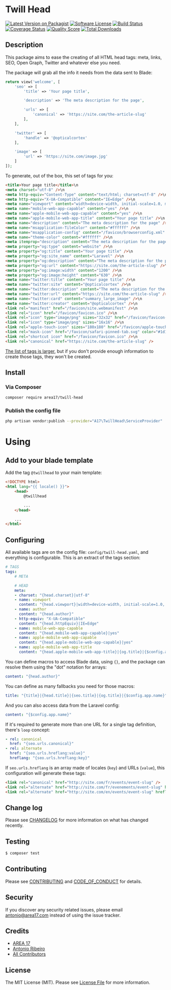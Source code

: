 # Twill Head

[![Latest Version on Packagist][ico-version]][link-packagist]
[![Software License][ico-license]](LICENSE.md)
[![Build Status][ico-travis]][link-travis]
[![Coverage Status][ico-scrutinizer]][link-scrutinizer]
[![Quality Score][ico-code-quality]][link-code-quality]
[![Total Downloads][ico-downloads]][link-downloads]

## Description

This package aims to ease the creating of all HTML head tags: meta, links, SEO, Open Graph, Twitter and whatever else you need. 

The package will grab all the info it needs from the data sent to Blade:

``` php
return view('welcome', [
    'seo' => [
        'title' => 'Your page title',

        'description' => 'The meta description for the page',

        'urls' => [
            'canonical' => 'https://site.com/the-article-slug'
        ],
    ],

    'twitter' => [
        'handle' => '@opticalcortex'
    ],

    'image' => [
        'url' => 'https://site.com/image.jpg'
    ]
]);
```

To generate, out of the box, this set of tags for you:

``` html
<title>Your page title</title>\n
<meta charset="utf-8" />\n
<meta http-equiv="Content-Type" content="text/html; charset=utf-8" />\n
<meta http-equiv="X-UA-Compatible" content="IE=Edge" />\n
<meta name="viewport" content="width=device-width, initial-scale=1.0, minimum-scale=1" />\n
<meta name="mobile-web-app-capable" content="yes" />\n
<meta name="apple-mobile-web-app-capable" content="yes" />\n
<meta name="apple-mobile-web-app-title" content="Your page title" />\n
<meta name="description" content="The meta description for the page" />\n
<meta name="msapplication-TileColor" content="#ffffff" />\n
<meta name="msapplication-config" content="/favicon/browserconfig.xml" />\n
<meta name="theme-color" content="#ffffff" />\n
<meta itemprop="description" content="The meta description for the page" />\n
<meta property="og:type" content="website" />\n
<meta property="og:title" content="Your page title" />\n
<meta property="og:site_name" content="Laravel" />\n
<meta property="og:description" content="The meta description for the page" />\n
<meta property="og:url" content="https://site.com/the-article-slug" />\n
<meta property="og:image:width" content="1200" />\n
<meta property="og:image:height" content="630" />\n
<meta name="twitter:title" content="Your page title" />\n
<meta name="twitter:site" content="@opticalcortex" />\n
<meta name="twitter:description" content="The meta description for the page" />\n
<meta name="twitter:url" content="https://site.com/the-article-slug" />\n
<meta name="twitter:card" content="summary_large_image" />\n
<meta name="twitter:creator" content="@opticalcortex" />\n
<link rel="manifest" href="/favicon/site.webmanifest" />\n
<link rel="icon" href="/favicon/favicon.ico" />\n
<link rel="icon" type="image/png" sizes="32x32" href="/favicon/favicon-32x32.png" />\n
<link rel="icon" type="image/png" sizes="16x16" />\n
<link rel="apple-touch-icon" sizes="180x180" href="/favicon/apple-touch-icon.png" />\n
<link rel="mask-icon" href="/favicon/safari-pinned-tab.svg" color="#1d1d1d" />\n
<link rel="shortcut icon" href="/favicon/favicon.ico" />\n
<link rel="canonical" href="https://site.com/the-article-slug" />
```

[The list of tags is larger](https://github.com/area17/twill-head/blob/master/config/twill-head.yaml), but if you don't provide enough information to create those tags, they won't be created.

## Install

### Via Composer

``` bash
composer require area17/twill-head
```

### Publish the config file

``` bash
php artisan vendor:publish --provider="A17\TwillHead\ServiceProvider"
```

# Using

## Add to your blade template

Add the tag `@twillhead` to your main template:

``` html
<!DOCTYPE html>
<html lang="{{ locale() }}">
    <head>
        @twillhead

        ...
    </head>

    ...
</html>
``` 

## Configuring 

All available tags are on the config file: `config/twill-head.yaml`, and everything is configurable. This is an extract of the tags section:

``` yaml
# TAGS
tags:
    # META

    # HEAD
    meta:
    - charset: "{head.charset}|utf-8"
    - name: viewport
      content: "{head.viewport}|width=device-width, initial-scale=1.0, minimum-scale=1"
    - name: author
      content: "{head.author}"
    - http-equiv: "X-UA-Compatible"
      content: "{head.httpEquiv}|IE=Edge"
    - name: mobile-web-app-capable
      content: "{head.mobile-web-app-capable}|yes"
    - name: apple-mobile-web-app-capable
      content: "{head.apple-mobile-web-app-capable}|yes"
    - name: apple-mobile-web-app-title
      content: "{head.apple-mobile-web-app-title}|{og.title}|{$config.app.name}"
```

You can define macros to access Blade data, using `{}`, and the package can resolve them using the "dot" notation for arrays:

``` yaml
content: "{head.author}"
```

You can define as many fallbacks you need for those macros:

``` yaml
title: "{title}|{head.title}|{seo.title}|{og.title}|{$config.app.name}"
```

And you can also access data from the Laravel config:

``` yaml
content: "{$config.app.name}"
```

If it's required to generate more than one URL for a single tag definition, there's `loop` concept:

``` yaml
- rel: canonical
  href: "{seo.urls.canonical}"
- rel: alternate
  href: "{seo.urls.hreflang:value}"
  hreflang: "{seo.urls.hreflang:key}"
```

If `seo.urls.hreflang` is an array made of locales (`key`) and URLs (`value`), this configuration will generate these tags:

``` html
<link rel="canonical" href="http://site.com/fr/events/event-slug" />
<link rel="alternate" href="http://site.com/fr/evenements/event-slug" hreflang="fr" />
<link rel="alternate" href="http://site.com/en/events/event-slug" hreflang="en" />
```

## Change log

Please see [CHANGELOG](CHANGELOG.md) for more information on what has changed recently.

## Testing

``` bash
$ composer test
```

## Contributing

Please see [CONTRIBUTING](CONTRIBUTING.md) and [CODE_OF_CONDUCT](CODE_OF_CONDUCT.md) for details.

## Security

If you discover any security related issues, please email antonio@area17.com instead of using the issue tracker.

## Credits

- [AREA 17](https://github.com/area17)
- [Antonio Ribeiro][link-author]
- [All Contributors][link-contributors]

## License

The MIT License (MIT). Please see [License File](LICENSE.md) for more information.

[ico-version]: https://img.shields.io/packagist/v/area17/twill-head.svg?style=flat-square
[ico-license]: https://img.shields.io/badge/license-MIT-brightgreen.svg?style=flat-square
[ico-travis]: https://img.shields.io/travis/area17/twill-head/master.svg?style=flat-square
[ico-scrutinizer]: https://img.shields.io/scrutinizer/coverage/g/area17/twill-head.svg?style=flat-square
[ico-code-quality]: https://img.shields.io/scrutinizer/g/area17/twill-head.svg?style=flat-square
[ico-downloads]: https://img.shields.io/packagist/dt/area17/twill-head.svg?style=flat-square

[link-packagist]: https://packagist.org/packages/area17/twill-head
[link-travis]: https://travis-ci.org/area17/twill-head
[link-scrutinizer]: https://scrutinizer-ci.com/g/area17/twill-head/code-structure
[link-code-quality]: https://scrutinizer-ci.com/g/area17/twill-head
[link-downloads]: https://packagist.org/packages/area17/twill-head
[link-author]: https://github.com/antonioribeiro
[link-contributors]: ../../contributors

